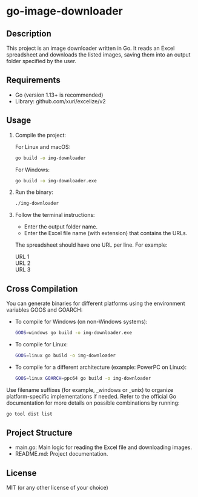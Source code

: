 # go-image-downloader

## Description

This project is an image downloader written in Go. It reads an Excel spreadsheet and downloads the listed images, saving them into an output folder specified by the user.

## Requirements

- Go (version 1.13+ is recommended)
- Library: github.com/xuri/excelize/v2

## Usage

1. Compile the project:

   For Linux and macOS:

   ```bash
   go build -o img-downloader
   ```

   For Windows:

   ```bash
   go build -o img-downloader.exe
   ```

2. Run the binary:

   ```bash
   ./img-downloader
   ```

3. Follow the terminal instructions:

   - Enter the output folder name.
   - Enter the Excel file name (with extension) that contains the URLs.

   The spreadsheet should have one URL per line. For example:
   
   URL 1  
   URL 2  
   URL 3

## Cross Compilation

You can generate binaries for different platforms using the environment variables GOOS and GOARCH:

- To compile for Windows (on non-Windows systems):

  ```bash
  GOOS=windows go build -o img-downloader.exe
  ```

- To compile for Linux:

  ```bash
  GOOS=linux go build -o img-downloader
  ```

- To compile for a different architecture (example: PowerPC on Linux):

  ```bash
  GOOS=linux GOARCH=ppc64 go build -o img-downloader
  ```

Use filename suffixes (for example, \_windows or \_unix) to organize platform-specific implementations if needed. Refer to the official Go documentation for more details on possible combinations by running:

```bash
go tool dist list
```

## Project Structure

- main.go: Main logic for reading the Excel file and downloading images.
- README.md: Project documentation.

## License

MIT (or any other license of your choice)
